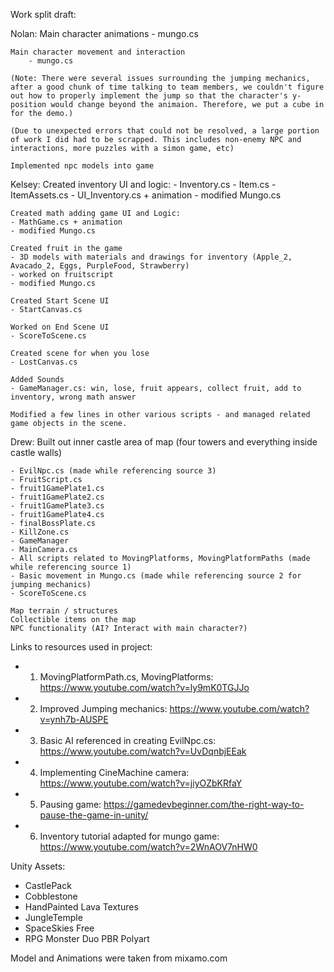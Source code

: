 Work split draft:

Nolan:
    Main character animations
        - mungo.cs

    Main character movement and interaction
        - mungo.cs 

    (Note: There were several issues surrounding the jumping mechanics, after a good chunk of time talking to team members, we couldn't figure out how to properly implement the jump so that the character's y-position would change beyond the animaion. Therefore, we put a cube in for the demo.)

    (Due to unexpected errors that could not be resolved, a large portion of work I did had to be scrapped. This includes non-enemy NPC and interactions, more puzzles with a simon game, etc)

    Implemented npc models into game

Kelsey:
    Created inventory UI and logic: 
    - Inventory.cs
    - Item.cs 
    - ItemAssets.cs
    - UI_Inventory.cs + animation
    - modified Mungo.cs
    
    Created math adding game UI and Logic:
    - MathGame.cs + animation
    - modified Mungo.cs
    
    Created fruit in the game
    - 3D models with materials and drawings for inventory (Apple_2, Avacado_2, Eggs, PurpleFood, Strawberry)
    - worked on fruitscript
    - modified Mungo.cs

    Created Start Scene UI
    - StartCanvas.cs

    Worked on End Scene UI
    - ScoreToScene.cs

    Created scene for when you lose
    - LostCanvas.cs

    Added Sounds
    - GameManager.cs: win, lose, fruit appears, collect fruit, add to inventory, wrong math answer

    Modified a few lines in other various scripts - and managed related game objects in the scene.

Drew:
    Built out inner castle area of map (four towers and everything inside castle walls)
    
    - EvilNpc.cs (made while referencing source 3)
    - FruitScript.cs
    - fruit1GamePlate1.cs
    - fruit1GamePlate2.cs
    - fruit1GamePlate3.cs
    - fruit1GamePlate4.cs
    - finalBossPlate.cs
    - KillZone.cs
    - GameManager
    - MainCamera.cs
    - All scripts related to MovingPlatforms, MovingPlatformPaths (made while referencing source 1)
    - Basic movement in Mungo.cs (made while referencing source 2 for jumping mechanics)
    - ScoreToScene.cs
    
    Map terrain / structures
    Collectible items on the map
    NPC functionality (AI? Interact with main character?)

Links to resources used in project:
- 1. MovingPlatformPath.cs, MovingPlatforms: https://www.youtube.com/watch?v=ly9mK0TGJJo
- 2. Improved Jumping mechanics: https://www.youtube.com/watch?v=ynh7b-AUSPE
- 3. Basic AI referenced in creating EvilNpc.cs: https://www.youtube.com/watch?v=UvDqnbjEEak
- 4. Implementing CineMachine camera: https://www.youtube.com/watch?v=jiyOZbKRfaY
- 5. Pausing game: https://gamedevbeginner.com/the-right-way-to-pause-the-game-in-unity/
- 6. Inventory tutorial adapted for mungo game: https://www.youtube.com/watch?v=2WnAOV7nHW0



Unity Assets:
- CastlePack
- Cobblestone
- HandPainted Lava Textures
- JungleTemple
- SpaceSkies Free
- RPG Monster Duo PBR Polyart

Model and Animations were taken from mixamo.com


